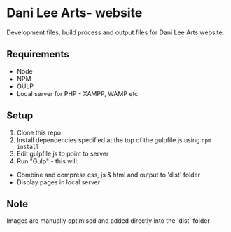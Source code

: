 # Dani Lee Arts- website
Development files, build process and output files for Dani Lee Arts website.
## Requirements
* Node
* NPM
* GULP
* Local server for PHP - XAMPP, WAMP etc.
## Setup
1. Clone this repo
2. Install dependencies specified at the top of the gulpfile.js using `npm install`
3. Edit gulpfile.js to point to server
4. Run "Gulp" - this will:
* Combine and compress css, js & html and output to 'dist' folder
* Display pages in local server
## Note
Images are manually optimised and added directly into the 'dist' folder

